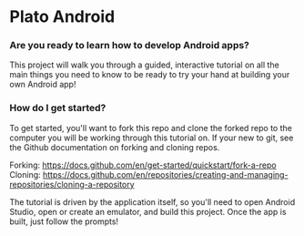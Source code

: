 # Plato Android

### Are you ready to learn how to develop Android apps?
This project will walk you through a guided, interactive tutorial on all the main
things you need to know to be ready to try your hand at building your own Android app!

### How do I get started?
To get started, you'll want to fork this repo and clone the forked repo to the computer you
will be working through this tutorial on. If your new to git, see the Github documentation on
forking and cloning repos.

Forking: https://docs.github.com/en/get-started/quickstart/fork-a-repo
Cloning: https://docs.github.com/en/repositories/creating-and-managing-repositories/cloning-a-repository

The tutorial is driven by the application itself, so you'll need to open Android Studio, open or
create an emulator, and build this project. Once the app is built, just follow the prompts!
